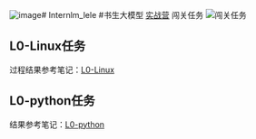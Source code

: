 ![image](https://github.com/user-attachments/assets/c89dca0d-a45a-4f52-8bf4-1c18116ec1ac)# Internlm_lele
#书生大模型
  [实战营](https://github.com/InternLM/Tutorial)
闯关任务
![闯关任务](https://github.com/user-attachments/assets/ba26e9e8-a6ac-42ac-9e89-67b5b1bc3a5e)

## L0-Linux任务
过程结果参考笔记：[L0-Linux](https://blog.csdn.net/LeLe_88888888/article/details/140351400?spm=1001.2014.3001.5502)

## L0-python任务
结果参考笔记：[L0-python](https://blog.csdn.net/LeLe_88888888/article/details/140438701?spm=1001.2014.3001.5502)
